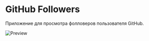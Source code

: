 # GitHub Followers

Приложение для просмотра фолловеров пользователя GitHub.

![Preview](https://github.com/KonstantinErmolenko/GHFollowers/blob/main/preview.gif)
